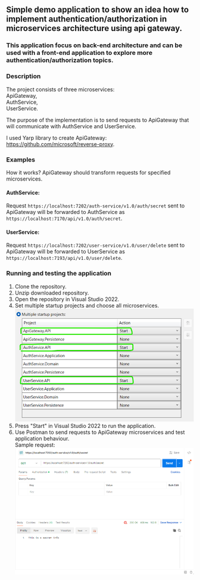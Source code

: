 ## Simple demo application to show an idea how to implement authentication/authorization in microservices architecture using api gateway. 

### This application focus on back-end architecture and can be used with a front-end application to explore more authentication/authorization topics.

### Description
The project consists of three microservices: <br>
ApiGateway,<br>
AuthService,<br>
UserService.<br>

The purpose of the implementation is to send requests to ApiGateway that will communicate with AuthService and UserService.

I used Yarp library to create ApiGateway: https://github.com/microsoft/reverse-proxy.

### Examples
How it works? ApiGateway should transform requests for specified microservices.

#### AuthService:
Request `https://localhost:7202/auth-service/v1.0/auth/secret` sent to ApiGateway will be forwarded to AuthService as `https://localhost:7170/api/v1.0/auth/secret`.

#### UserService:
Request `https://localhost:7202/user-service/v1.0/user/delete` sent to ApiGateway will be forwarded to UserService as `https://localhost:7193/api/v1.0/user/delete`.

### Running and testing the application
1. Clone the repository.
1. Unzip downloaded repository.
1. Open the repository in Visual Studio 2022.
1. Set multiple startup projects and choose all microservices. ![alt text](image.png)
1. Press "Start" in Visual Studio 2022 to run the application.
1. Use Postman to send requests to ApiGateway microservices and test application behaviour. <br>
Sample request: ![alt text](image-1.png)
